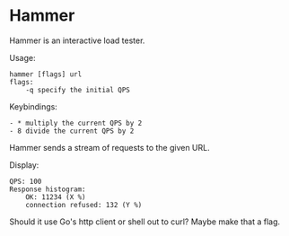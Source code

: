 Hammer 
======

Hammer is an interactive load tester.

Usage:

	hammer [flags] url
	flags:
		-q specify the initial QPS

Keybindings:

	- * multiply the current QPS by 2
	- 8 divide the current QPS by 2

Hammer sends a stream of requests to the given URL.

Display:

	QPS: 100
	Response histogram:
		OK: 11234 (X %)
		connection refused: 132 (Y %)

Should it use Go's http client or shell out to curl?
Maybe make that a flag.
